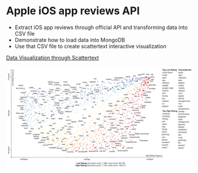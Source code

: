 # Apple iOS app reviews API

- Extract iOS app reviews through official API and transforming data into CSV file
- Demonstrate how to load data into MongoDB
- Use that CSV file to create scattertext interactive visualization

[Data Visualization through Scattertext](http://gyhou.com/iTunes-RV-App-Reviews-Scattertext.html)

![itunes_rv_app_reviews_scattertext](/itunes_rv_app_reviews_scattertext.png)
